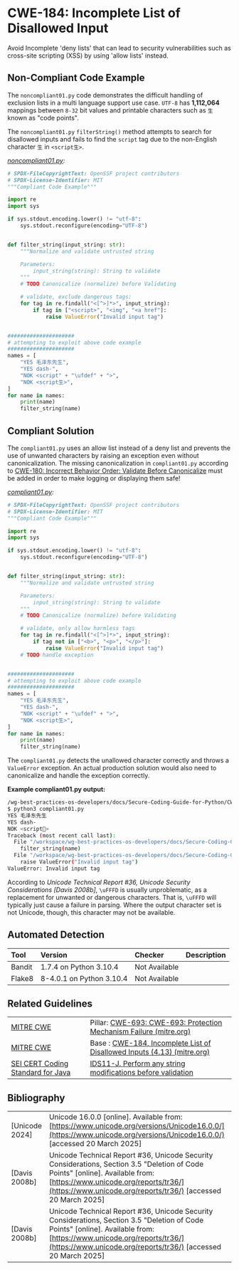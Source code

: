 # CWE-184: Incomplete List of Disallowed Input

Avoid Incomplete 'deny lists' that can lead to security vulnerabilities such as cross-site scripting (XSS) by using 'allow lists' instead.

## Non-Compliant Code Example

The `noncompliant01.py` code demonstrates the difficult handling of exclusion lists in a multi language support use case. `UTF-8` has __1,112,064__ mappings between `8-32` bit values and printable characters such as `生` known as "code points".

The `noncompliant01.py` `filterString()` method attempts to search for disallowed inputs and fails to find the `script` tag due to the non-English character `生`  in `<script生>`.

*[noncompliant01.py](noncompliant01.py):*

```python
# SPDX-FileCopyrightText: OpenSSF project contributors
# SPDX-License-Identifier: MIT
"""Compliant Code Example"""

import re
import sys

if sys.stdout.encoding.lower() != "utf-8":
    sys.stdout.reconfigure(encoding="UTF-8")


def filter_string(input_string: str):
    """Normalize and validate untrusted string

    Parameters:
        input_string(string): String to validate
    """
    # TODO Canonicalize (normalize) before Validating

    # validate, exclude dangerous tags:
    for tag in re.findall("<[^>]*>", input_string):
        if tag in ["<script>", "<img", "<a href"]:
            raise ValueError("Invalid input tag")


#####################
# attempting to exploit above code example
#####################
names = [
    "YES 毛泽东先生",
    "YES dash-",
    "NOK <script" + "\ufdef" + ">",
    "NOK <script生>",
]
for name in names:
    print(name)
    filter_string(name)

```

## Compliant Solution

The `compliant01.py` uses an allow list instead of a deny list and prevents the use of unwanted characters by raising an exception even without canonicalization. The missing canonicalization in `compliant01.py` according to [CWE-180: Incorrect Behavior Order: Validate Before Canonicalize](https://github.com/ossf/wg-best-practices-os-developers/tree/main/docs/Secure-Coding-Guide-for-Python/CWE-707/CWE-180) must be added in order to make logging or displaying them safe!

*[compliant01.py](compliant01.py):*

```python
# SPDX-FileCopyrightText: OpenSSF project contributors
# SPDX-License-Identifier: MIT
"""Compliant Code Example"""

import re
import sys

if sys.stdout.encoding.lower() != "utf-8":
    sys.stdout.reconfigure(encoding="UTF-8")


def filter_string(input_string: str):
    """Normalize and validate untrusted string

    Parameters:
        input_string(string): String to validate
    """
    # TODO Canonicalize (normalize) before Validating

    # validate, only allow harmless tags
    for tag in re.findall("<[^>]*>", input_string):
        if tag not in ["<b>", "<p>", "</p>"]:
            raise ValueError("Invalid input tag")
    # TODO handle exception


#####################
# attempting to exploit above code example
#####################
names = [
    "YES 毛泽东先生",
    "YES dash-",
    "NOK <script" + "\ufdef" + ">",
    "NOK <script生>",
]
for name in names:
    print(name)
    filter_string(name)

```

The `compliant01.py` detects the unallowed character correctly and throws a `ValueError` exception. An actual production solution would also need to canonicalize and handle the exception correctly.

__Example compliant01.py output:__

```bash
/wg-best-practices-os-developers/docs/Secure-Coding-Guide-for-Python/CWE-693/CWE-184/compliant01.py
$ python3 compliant01.py
YES 毛泽东先生
YES dash-
NOK <script﷯>
Traceback (most recent call last):
  File "/workspace/wg-best-practices-os-developers/docs/Secure-Coding-Guide-for-Python/CWE-693/CWE-184/compliant01.py", line 38, in <module>
    filter_string(name)
  File "/workspace/wg-best-practices-os-developers/docs/Secure-Coding-Guide-for-Python/CWE-693/CWE-184/compliant01.py", line 23, in filter_string
    raise ValueError("Invalid input tag")
ValueError: Invalid input tag

```

According to *Unicode Technical Report #36, Unicode Security Considerations [Davis 2008b]*, `\uFFFD`  is usually unproblematic, as a replacement for unwanted or dangerous characters. That is, `\uFFFD` will typically just cause a failure in parsing. Where the output character set is not Unicode, though, this character may not be available.

## Automated Detection

|Tool|Version|Checker|Description|
|:---|:---|:---|:---|
|Bandit|1.7.4 on Python 3.10.4|Not Available||
|Flake8|8-4.0.1 on Python 3.10.4|Not Available||

## Related Guidelines

|||
|:---|:---|
|[MITRE CWE](http://cwe.mitre.org/)|Pillar: [CWE-693: CWE-693: Protection Mechanism Failure (mitre.org)](https://cwe.mitre.org/data/definitions/693.html)|
|[MITRE CWE](http://cwe.mitre.org/)|Base : [CWE-184, Incomplete List of Disallowed Inputs (4.13) (mitre.org)](https://cwe.mitre.org/data/definitions/184.html)|
|[SEI CERT Coding Standard for Java](https://wiki.sei.cmu.edu/confluence/display/java/SEI+CERT+Oracle+Coding+Standard+for+Java)|[IDS11-J. Perform any string modifications before validation](https://wiki.sei.cmu.edu/confluence/display/java/IDS11-J.+Perform+any+string+modifications+before+validation)|

## Bibliography

|||
|:---|:---|
|[Unicode 2024]|Unicode 16.0.0 [online]. Available from: [https://www.unicode.org/versions/Unicode16.0.0/](https://www.unicode.org/versions/Unicode16.0.0/) [accessed 20 March 2025] |
|[Davis 2008b]|Unicode Technical Report #36, Unicode Security Considerations, Section 3.5 "Deletion of Code Points" [online]. Available from: [https://www.unicode.org/reports/tr36/](https://www.unicode.org/reports/tr36/) [accessed 20 March 2025] |
|[Davis 2008b]|Unicode Technical Report #36, Unicode Security Considerations, Section 3.5 "Deletion of Code Points" [online]. Available from: [https://www.unicode.org/reports/tr36/](https://www.unicode.org/reports/tr36/) [accessed 20 March 2025] |
